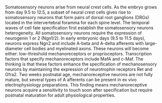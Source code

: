 Somatosensory neurons arise from neural crest cells. As the embryo grows from day 9.5 to 12.5, a subset of neural crest cells gives rise to somatosensory neurons that form pairs of dorsal root ganglions (DRGs) located in the intervertebral foramina for each spine level. The temporal waves of cell fate specification first establish the somatosensory neurons heterogeneity. All somatosensory neurons require the expression of neurogenin 1 or 2 (Ngn1/2). In early embryonic days (9.5 to 11.5 days), neurons express Ngn2 and include A-beta and A-delta afferents with large-diameter cell bodies and myelinated axons. These neurons will become either: low-threshold mechanoreceptors or proprioceptors. Transcription factors that specify mechanoreceptors include MafA and c-Maf. The thinking is that these factors enhance the specification of mechanosensory neurons by maintaining the expression of neurotrophin receptors Ret and Gfra2. Two weeks postnatal age, mechanoreceptive neurons are not fully mature, but several types of A afferents can be present in ex vivo electrophysiology preparations. This finding means mechanoreceptive neurons acquire a sensitivity to touch soon after specification but require postnatal maturation for adult physiological properties.